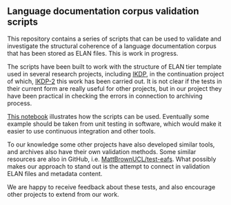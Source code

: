 ## Language documentation corpus validation scripts

This repository contains a series of scripts that can be used to validate and investigate the structural coherence of a language documentation corpus that has been stored as ELAN files. This is work in progress.

The scripts have been built to work with the structure of ELAN tier template used in several research projects, including [IKDP](https://langdoc.github.io/IKDP/), in the continuation project of which, [IKDP-2](https://langdoc.github.io/IKDP-2/) this work has been carried out. It is not clear if the tests in their current form are really useful for other projects, but in our project they have been practical in checking the errors in connection to archiving process.

[This notebook](./elan_tests.ipynb) illustrates how the scripts can be used. Eventually some example should be taken from unit testing in software, which would make it easier to use continuous integration and other tools.
 
To our knowledge some other projects have also developed similar tools, and archives also have their own validation methods. Some similar resources are also in GitHub, i.e. [MattBrownUCL/test-eafs](https://github.com/MattBrownUCL/test-eafs). What possibly makes our approach to stand out is the attempt to connect in validation ELAN files and metadata content.

We are happy to receive feedback about these tests, and also encourage other projects to extend from our work.
